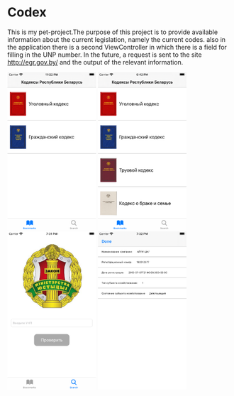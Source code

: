 # Codex

This is my pet-project.The purpose of this project is to provide available information about the current legislation, namely the current codes. also in the application there is a second ViewController in which there is a field for filling in the UNP number. In the future, a request is sent to the site http://egr.gov.by/ and the output of the relevant information.

<img src="https://github.com/konoin/Codex/blob/main/Simulator%20Screen%20Shot%20-%20iPhone%208%20-%202021-03-09%20at%2023.22.58.png" width="200">
<img src="https://github.com/konoin/Codex/blob/main/Simulator%20Screen%20Shot%20-%20iPhone%208%20-%202021-03-11%20at%2018.42.27.png" width="200">
<img src="https://github.com/konoin/Codex/blob/main/Simulator%20Screen%20Shot%20-%20iPhone%208%20-%202021-03-16%20at%2019.31.28.png" width="200">
<img src="https://github.com/konoin/Codex/blob/main/Simulator%20Screen%20Shot%20-%20iPhone%208%20-%202021-03-16%20at%2019.32.45.png" width="200">
